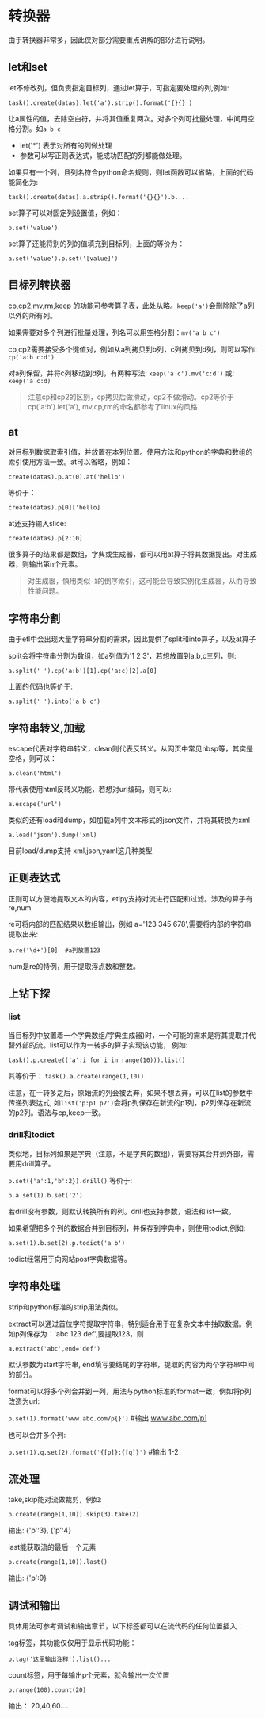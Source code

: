 # 转换器

由于转换器非常多，因此仅对部分需要重点讲解的部分进行说明。


## let和set
let不修改列，但负责指定目标列，通过let算子，可指定要处理的列,例如:

`task().create(datas).let('a').strip().format('{}{}')`

让a属性的值，去除空白符，并将其值重复两次。对多个列可批量处理，中间用空格分割。如`a b c`

- let('*') 表示对所有的列做处理
- 参数可以写正则表达式，能成功匹配的列都能做处理。

如果只有一个列，且列名符合python命名规则，则let函数可以省略，上面的代码能简化为:

`task().create(datas).a.strip().format('{}{}').b....`

set算子可以对固定列设置值，例如：

`p.set('value')`

set算子还能将别的列的值填充到目标列，上面的等价为：

`a.set('value').p.set('[value]')`



## 目标列转换器

cp,cp2,mv,rm,keep 的功能可参考算子表，此处从略。`keep('a')`会删除除了a列以外的所有列。

如果需要对多个列进行批量处理，列名可以用空格分割：`mv('a b c')`

cp,cp2需要接受多个键值对，例如从a列拷贝到b列，c列拷贝到d列，则可以写作:
`cp('a:b c:d')`

对a列保留，并将c列移动到d列，有两种写法:
`keep('a c').mv('c:d')` 或:
`keep('a c:d)`

> 注意cp和cp2的区别，cp拷贝后做滑动，cp2不做滑动。cp2等价于cp('a:b').let('a'), mv,cp,rm的命名都参考了linux的风格


## at

对目标列数据取索引值，并放置在本列位置。使用方法和python的字典和数组的索引使用方法一致。at可以省略，例如：

`create(datas).p.at(0).at('hello')`

等价于：

`create(datas).p[0]['hello]`

at还支持输入slice:

`create(datas).p[2:10]`

很多算子的结果都是数组，字典或生成器，都可以用at算子将其数据提出。对生成器，则输出第n个元素。

> 对生成器，慎用类似`-1`的倒序索引，这可能会导致实例化生成器，从而导致性能问题。

## 字符串分割

由于etl中会出现大量字符串分割的需求，因此提供了split和into算子，以及at算子

split会将字符串分割为数组，如a列值为'1 2 3'，若想放置到a,b,c三列，则:

`a.split(' ').cp('a:b')[1].cp('a:c)[2].a[0]`

上面的代码也等价于:

`a.split(' ').into('a b c')`


## 字符串转义,加载

escape代表对字符串转义，clean则代表反转义。从网页中常见nbsp等，其实是空格，则可以：

`a.clean('html')`

带代表使用html反转义功能，若想对url编码，则可以:

`a.escape('url')`

类似的还有load和dump，如加载a列中文本形式的json文件，并将其转换为xml

`a.load('json').dump('xml)`

目前load/dump支持 xml,json,yaml这几种类型

## 正则表达式

正则可以方便地提取文本的内容，etlpy支持对流进行匹配和过滤。涉及的算子有re,num 

re可将内部的匹配结果以数组输出，例如 a='123 345 678',需要将内部的字符串提取出来:

`a.re('\d+')[0]  #a列放置123`

num是re的特例，用于提取浮点数和整数。

## 上钻下探

### list 

当目标列中放置着一个字典数组/字典生成器)时，一个可能的需求是将其提取并代替外部的流。list可以作为一转多的算子实现该功能， 例如:

`task().p.create(('a':i for i in range(10))).list()`

其等价于：
`task().a.create(range(1,10))`

注意，在一转多之后，原始流的列会被丢弃，如果不想丢弃，可以在list的参数中传递列表达式, 如`list('p:p1 p2')`会将p列保存在新流的p1列，p2列保存在新流的p2列。语法与cp,keep一致。


### drill和todict

类似地，目标列如果是字典（注意，不是字典的数组），需要将其合并到外部，需要用drill算子。

`p.set({'a':1,'b':2}).drill()` 等价于:

`p.a.set(1).b.set('2')`

若drill没有参数，则默认转换所有的列。drill也支持参数，语法和list一致。

如果希望把多个列的数据合并到目标列，并保存到字典中，则使用todict,例如:

`a.set(1).b.set(2).p.todict('a b')` 

todict经常用于向网站post字典数据等。


## 字符串处理

strip和python标准的strip用法类似。

extract可以通过首位字符提取字符串，特别适合用于在复杂文本中抽取数据。例如p列保存为：'abc 123 def',要提取123，则

`a.extract('abc',end='def')`

默认参数为start字符串, end填写要结尾的字符串，提取的内容为两个字符串中间的部分。

format可以将多个列合并到一列，用法与python标准的format一致，例如将p列改造为url:

`p.set(1).format('www.abc.com/p{}')`  #输出 www.abc.com/p1

也可以合并多个列:

`p.set(1).q.set(2).format('{[p]}:{[q]}')`  #输出 1-2


## 流处理

take,skip能对流做裁剪，例如:

`p.create(range(1,10)).skip(3).take(2)`

输出: {'p':3}, {'p':4}

last能获取流的最后一个元素

`p.create(range(1,10)).last()`

输出: {'p':9}

## 调试和输出

具体用法可参考调试和输出章节，以下标签都可以在流代码的任何位置插入：

tag标签，其功能仅仅用于显示代码功能：

`p.tag('这里输出注释').list()...`

count标签，用于每输出p个元素，就会输出一次位置

`p.range(100).count(20)`

输出： 20,40,60....


















